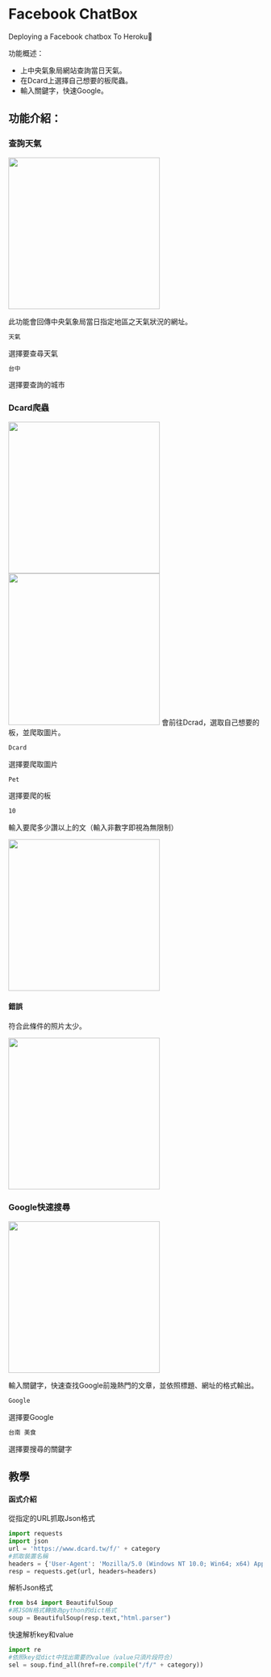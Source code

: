 # Facebook ChatBox

Deploying a Facebook chatbox To Heroku📝

功能概述：
* 上中央氣象局網站查詢當日天氣。
* 在Dcard上選擇自己想要的板爬蟲。
* 輸入關鍵字，快速Google。

## 功能介紹：

### 查詢天氣

<img src = 'Demo_Pic/weather.jpg' width="300px">

此功能會回傳中央氣象局當日指定地區之天氣狀況的網址。

```cmd
天氣
```
選擇要查尋天氣
```cmd
台中
```
選擇要查詢的城市

### Dcard爬蟲
<img src = 'Demo_Pic/pic_unlimit.jpg' width="300px">
<img src = 'Demo_Pic/pic_limit.jpg' width="300px">
會前往Dcrad，選取自己想要的板，並爬取圖片。

```cmd
Dcard
```
選擇要爬取圖片

```cmd
Pet
```
選擇要爬的板

```cmd
10
```

輸入要爬多少讚以上的文（輸入非數字即視為無限制）

<img src = 'Demo_Pic/pic_limit.jpg' width="300px">

#### 錯誤
符合此條件的照片太少。

<img src = 'Demo_Pic/not_found.jpg' width="300px">

### Google快速搜尋
<img src = 'Demo_Pic/google.jpg' width="300px">

輸入關鍵字，快速查找Google前幾熱門的文章，並依照標題、網址的格式輸出。
```cmd
Google
```
選擇要Google
```cmd
台南 美食
```
選擇要搜尋的關鍵字


## 教學

#### 函式介紹

從指定的URL抓取Json格式
```python
import requests 
import json
url = 'https://www.dcard.tw/f/' + category
#抓取裝置名稱
headers = {'User-Agent': 'Mozilla/5.0 (Windows NT 10.0; Win64; x64) AppleWebKit/537.36 (KHTML, like Gecko) Chrome/70.0.3538.102 Safari/537.36'} 
resp = requests.get(url, headers=headers)
```

解析Json格式
```python
from bs4 import BeautifulSoup 
#將JSON格式轉換為python的dict格式
soup = BeautifulSoup(resp.text,"html.parser") 
```

快速解析key和value
```python
import re
#依照key從dict中找出需要的value（value只須片段符合）
sel = soup.find_all(href=re.compile("/f/" + category))
```